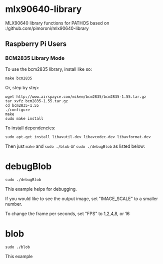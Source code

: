 # mlx90640-library
MLX90640 library functions for PATHOS based on :/github.com/pimoroni/mlx90640-library


## Raspberry Pi Users

### BCM2835 Library Mode

To use the bcm2835 library, install like so:


```text
make bcm2835
```

Or, step by step:

```text
wget http://www.airspayce.com/mikem/bcm2835/bcm2835-1.55.tar.gz
tar xvfz bcm2835-1.55.tar.gz
cd bcm2835-1.55
./configure
make
sudo make install
```

To install dependencies:

```text
sudo apt-get install libavutil-dev libavcodec-dev libavformat-dev
```

Then just `make` and `sudo ./blob` or  `sudo ./debugBlob` as listed below:

# debugBlob

```
sudo ./debugBlob
```

This example helps for debugging.

If you would like to see the output image, set "IMAGE_SCALE" to a smaller number.

To change the frame per seconds, set "FPS" to 1,2,4,8, or 16




# blob

```
sudo ./blob
```

This example 

